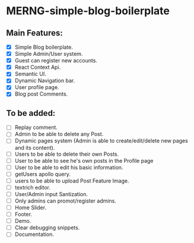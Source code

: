 # MERNG-simple-blog-boilerplate
## Main Features: 
- [x] Simple Blog boilerplate.
- [x] Simple Admin/User system.
- [x] Guest can register new accounts.
- [x] React Context Api.
- [x] Semantic UI.
- [x] Dynamic Navigation bar.
- [x] User profile page.
- [x] Blog post Comments.

## To be added:
- [ ] Replay comment.
- [ ] Admin to be able to delete any Post.
- [ ] Dynamic pages system (Admin is able to create/edit/delete new pages and its content).
- [ ] Users to be able to delete their own Posts.
- [ ] User to be able to see he's own posts in the Profile page
- [ ] User to be able to edit his basic information.
- [ ] getUsers apollo query.
- [ ] users to be able to upload Post Feature Image.
- [ ] textrich editor.
- [ ] User/Admin input Santization.
- [ ] Only admins can promot/register admins.
- [ ] Home Slider.
- [ ] Footer.
- [ ] Demo.
- [ ] Clear debugging snippets.
- [ ] Documentation.
